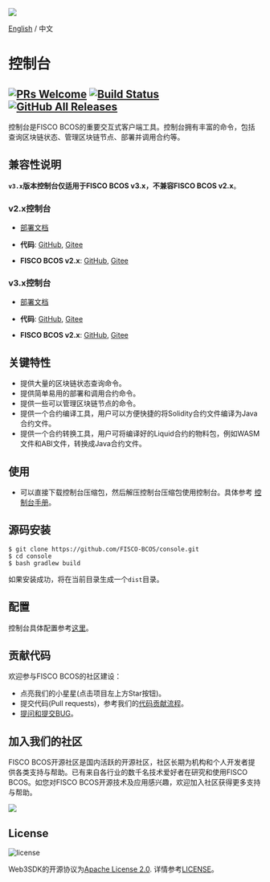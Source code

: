 ![](https://github.com/FISCO-BCOS/FISCO-BCOS/raw/master/docs/images/FISCO_BCOS_Logo.svg?sanitize=true)

[English](../README.md) / 中文

# 控制台

[![PRs Welcome](https://img.shields.io/badge/PRs-welcome-brightgreen.svg?style=flat-square)](http://makeapullrequest.com)
[![Build Status](https://travis-ci.org/FISCO-BCOS/console.svg?branch=master)](https://travis-ci.org/FISCO-BCOS/console)
[![GitHub All Releases](https://img.shields.io/github/downloads/FISCO-BCOS/console/total.svg)](https://github.com/FISCO-BCOS/console)
---

控制台是FISCO BCOS的重要交互式客户端工具。控制台拥有丰富的命令，包括查询区块链状态、管理区块链节点、部署并调用合约等。

## 兼容性说明

**`v3.x`版本控制台仅适用于FISCO BCOS v3.x，不兼容FISCO BCOS v2.x**。

### **v2.x控制台**

- [部署文档](https://fisco-bcos-documentation.readthedocs.io/zh_CN/latest/docs/installation.html)

- **代码**: [GitHub](https://github.com/FISCO-BCOS/console/tree/master-2.0), [Gitee](https://gitee.com/FISCO-BCOS/console/tree/master-2.0/)

- **FISCO BCOS v2.x**: [GitHub](https://github.com/FISCO-BCOS/FISCO-BCOS/tree/master-2.0), [Gitee](https://gitee.com/FISCO-BCOS/FISCO-BCOS/tree/master-2.0/)

### **v3.x控制台**

- [部署文档](https://fisco-bcos-doc.readthedocs.io/zh_CN/latest/docs/quick_start/air_installation.html)

- **代码**: [GitHub](https://github.com/FISCO-BCOS/console/tree/master), [Gitee](https://gitee.com/FISCO-BCOS/console/tree/master)

- **FISCO BCOS v2.x**: [GitHub](https://github.com/FISCO-BCOS/FISCO-BCOS/tree/master), [Gitee](https://gitee.com/FISCO-BCOS/FISCO-BCOS/tree/master)


## 关键特性

 - 提供大量的区块链状态查询命令。
 - 提供简单易用的部署和调用合约命令。
 - 提供一些可以管理区块链节点的命令。
 - 提供一个合约编译工具，用户可以方便快捷的将Solidity合约文件编译为Java合约文件。
 - 提供一个合约转换工具，用户可将编译好的Liquid合约的物料包，例如WASM文件和ABI文件，转换成Java合约文件。

## 使用
- 可以直接下载控制台压缩包，然后解压控制台压缩包使用控制台。具体参考 [控制台手册](https://fisco-bcos-doc.readthedocs.io/zh_CN/latest/docs/develop/console/index.html)。

## 源码安装
```
$ git clone https://github.com/FISCO-BCOS/console.git
$ cd console
$ bash gradlew build
```
如果安装成功，将在当前目录生成一个`dist`目录。

## 配置
控制台具体配置参考[这里](https://fisco-bcos-doc.readthedocs.io/zh_CN/latest/docs/develop/console/console_config.html)。

## 贡献代码
欢迎参与FISCO BCOS的社区建设：
- 点亮我们的小星星(点击项目左上方Star按钮)。
- 提交代码(Pull requests)，参考我们的[代码贡献流程](CONTRIBUTING_CN.md)。
- [提问和提交BUG](https://github.com/FISCO-BCOS/console/issues)。

## 加入我们的社区

FISCO BCOS开源社区是国内活跃的开源社区，社区长期为机构和个人开发者提供各类支持与帮助。已有来自各行业的数千名技术爱好者在研究和使用FISCO BCOS。如您对FISCO BCOS开源技术及应用感兴趣，欢迎加入社区获得更多支持与帮助。


![](https://media.githubusercontent.com/media/FISCO-BCOS/LargeFiles/master/images/QR_image.png)


## License

![license](https://img.shields.io/badge/license-Apache%20v2-blue.svg)

Web3SDK的开源协议为[Apache License 2.0](http://www.apache.org/licenses/). 详情参考[LICENSE](../LICENSE)。